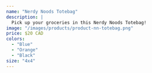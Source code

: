```yaml
---
name: "Nerdy Noods Totebag"
description: |
  Pick up your groceries in this Nerdy Noods Totebag!
image: "/images/products/product-nn-totebag.png"
price: $20 CAD
colors:
  - "Blue"
  - "Orange"
  - "Black"
size: "4x4"
---
```


